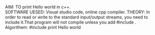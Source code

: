 AIM:
TO print Hello world in c++.          
SOFTWARE UESED:
Visual studio code, online cpp compiler.
THEORY:
In order to read or write to the standard input/output streams, you need to include it.That program will not compile unless you add #include <iostream>.
Algorithem:
#include<iostream>
print Hello world
 
